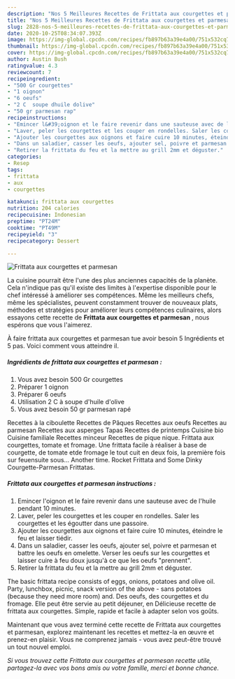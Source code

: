 ```yaml
---
description: "Nos 5 Meilleures Recettes de Frittata aux courgettes et parmesan"
title: "Nos 5 Meilleures Recettes de Frittata aux courgettes et parmesan"
slug: 2828-nos-5-meilleures-recettes-de-frittata-aux-courgettes-et-parmesan
date: 2020-10-25T08:34:07.393Z
image: https://img-global.cpcdn.com/recipes/fb897b63a39e4a00/751x532cq70/frittata-aux-courgettes-et-parmesan-photo-principale-de-la-recette.jpg
thumbnail: https://img-global.cpcdn.com/recipes/fb897b63a39e4a00/751x532cq70/frittata-aux-courgettes-et-parmesan-photo-principale-de-la-recette.jpg
cover: https://img-global.cpcdn.com/recipes/fb897b63a39e4a00/751x532cq70/frittata-aux-courgettes-et-parmesan-photo-principale-de-la-recette.jpg
author: Austin Bush
ratingvalue: 4.3
reviewcount: 7
recipeingredient:
- "500 Gr courgettes"
- "1 oignon"
- "6 oeufs"
- "2 C  soupe dhuile dolive"
- "50 gr parmesan rap"
recipeinstructions:
- "Emincer l&#39;oignon et le faire revenir dans une sauteuse avec de l&#39;huile pendant 10 minutes."
- "Laver, peler les courgettes et les couper en rondelles. Saler les courgettes et les égoutter dans une passoire."
- "Ajouter les courgettes aux oignons et faire cuire 10 minutes, éteindre le feu et laisser tiédir."
- "Dans un saladier, casser les oeufs, ajouter sel, poivre et parmesan et battre les oeufs en omelette. Verser les oeufs sur les courgettes et laisser cuire à feu doux jusqu&#39;à ce que les oeufs &#34;prennent&#34;."
- "Retirer la frittata du feu et la mettre au grill 2mm et déguster."
categories:
- Resep
tags:
- frittata
- aux
- courgettes

katakunci: frittata aux courgettes 
nutrition: 204 calories
recipecuisine: Indonesian
preptime: "PT24M"
cooktime: "PT49M"
recipeyield: "3"
recipecategory: Dessert

---
```



![Frittata aux courgettes et parmesan](https://img-global.cpcdn.com/recipes/fb897b63a39e4a00/751x532cq70/frittata-aux-courgettes-et-parmesan-photo-principale-de-la-recette.jpg)

La cuisine pourrait être l'une des plus anciennes capacités de la planète. Cela n'indique pas qu'il existe des limites à l'expertise disponible pour le chef intéressé à améliorer ses compétences. Même les meilleurs chefs, même les spécialistes, peuvent constamment trouver de nouveaux plats, méthodes et stratégies pour améliorer leurs compétences culinaires, alors essayons cette recette de <strong> Frittata aux courgettes et parmesan </strong>, nous espérons que vous l'aimerez.

<!--inarticleads1-->

À faire frittata aux courgettes et parmesan tue avoir besoin 5 Ingrédients et 5 pas. Voici comment vous atteindre il.

##### Ingrédients de frittata aux courgettes et parmesan :

1. Vous avez besoin 500 Gr courgettes
1. Préparer 1 oignon
1. Préparer 6 oeufs
1. Utilisation 2 C à soupe d&#39;huile d&#39;olive
1. Vous avez besoin 50 gr parmesan rapé


Recettes à la ciboulette Recettes de Pâques Recettes aux oeufs Recettes au parmesan Recettes aux asperges Tapas Recettes de printemps Cuisine bio Cuisine familiale Recettes minceur Recettes de pique nique. Frittata aux courgettes, tomate et fromage. Une frittata facile à réaliser à base de courgette, de tomate etde fromage le tout cuit en deux fois, la première fois sur feuensuite sous… Another time. Rocket Frittata and Some Dinky Courgette-Parmesan Frittatas. 

<!--inarticleads2-->

##### Frittata aux courgettes et parmesan instructions :

1. Emincer l&#39;oignon et le faire revenir dans une sauteuse avec de l&#39;huile pendant 10 minutes.
1. Laver, peler les courgettes et les couper en rondelles. Saler les courgettes et les égoutter dans une passoire.
1. Ajouter les courgettes aux oignons et faire cuire 10 minutes, éteindre le feu et laisser tiédir.
1. Dans un saladier, casser les oeufs, ajouter sel, poivre et parmesan et battre les oeufs en omelette. Verser les oeufs sur les courgettes et laisser cuire à feu doux jusqu&#39;à ce que les oeufs &#34;prennent&#34;.
1. Retirer la frittata du feu et la mettre au grill 2mm et déguster.


The basic frittata recipe consists of eggs, onions, potatoes and olive oil. Party, lunchbox, picnic, snack version of the above - sans potatoes (because they need more room) and. Des oeufs, des courgettes et du fromage. Elle peut être servie au petit déjeuner, en Délicieuse recette de frittata aux courgettes. Simple, rapide et facile à adapter selon vos goûts. 

<!--inarticleads1-->

<p>
Maintenant que vous avez terminé cette recette de Frittata aux courgettes et parmesan, explorez maintenant les recettes et mettez-la en œuvre et prenez-en plaisir. Vous ne comprenez jamais - vous avez peut-être trouvé un tout nouvel emploi.
</p>

<p>
<i>Si vous trouvez cette Frittata aux courgettes et parmesan recette utile, partagez-la avec vos bons amis ou votre famille, merci et bonne chance.</i>
</p>
